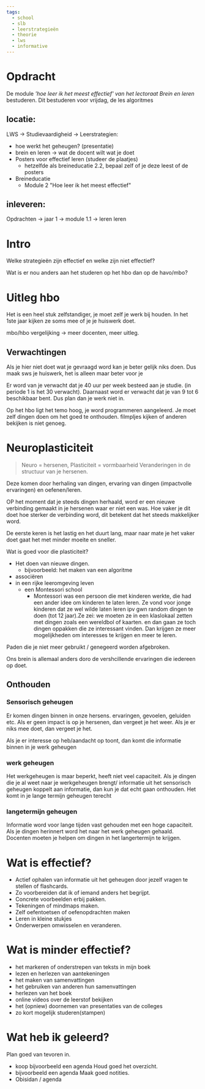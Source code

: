 ```yaml
---
tags:
  - school
  - slb
  - leerstrategieën
  - theorie
  - lws
  - informative
---
```


# Opdracht

De module *'hoe leer ik het meest effectief' van het lectoraat Brein en leren* bestuderen.
Dit bestuderen voor vrijdag, de les algoritmes
## locatie:
LWS -> Studievaardigheid -> Leerstrategien:
- hoe werkt het geheugen? (presentatie)
- brein en leren -> wat de docent wilt wat je doet
- Posters voor effectief leren (studeer de plaatjes) 
	- hetzelfde als breineducatie 2.2, bepaal zelf of je deze leest of de posters
- Breineducatie
	- Module 2 "Hoe leer ik het meest effectief"

## inleveren:
Opdrachten -> jaar 1 -> module 1.1 -> leren leren
# Intro
Welke strategieën zijn effectief en welke zijn niet effectief?

Wat is er nou anders aan het studeren op het hbo dan op de havo/mbo?

# Uitleg hbo
Het is een heel stuk zelfstandiger, je moet zelf je werk bij houden.
In het 1ste jaar kijken ze soms mee of je je huiswerk doet.

mbo/hbo vergelijking -> meer docenten, meer uitleg.

## Verwachtingen
Als je hier niet doet wat je gevraagd word kan je beter gelijk niks doen.
Dus maak sws je huiswerk, het is alleen maar beter voor je

Er word van je verwacht dat je 40 uur per week besteed aan je studie. (in periode 1 is het 30 verwacht).
Daarnaast word er verwacht dat je van 9 tot 6 beschikbaar bent. Dus plan dan je werk niet in.

Op het hbo ligt het temo hoog, je word programmeren aangeleerd. Je moet zelf dingen doen om het goed te onthouden. filmpljes kijken of anderen bekijken is niet genoeg.
# Neuroplasticiteit

>Neuro = hersenen, Plasticiteit = vormbaarheid
>Veranderingen in de structuur van je hersenen.


Deze komen door herhaling van dingen, ervaring van dingen (impactvolle ervaringen) en oefenen/leren.

OP het moment dat je steeds dingen herhaald, word er een nieuwe verbinding gemaakt in je hersenen waar er niet een was. Hoe vaker je dit doet hoe sterker de verbinding word, dit betekent dat het steeds makkelijker word. 

De eerste keren is het lastig en het duurt lang, maar naar mate je het vaker doet gaat het met minder moeite en sneller.

Wat is goed voor die plasticiteit? 
- Het doen van nieuwe dingen.
	- bijvoorbeeld: het maken van een algoritme 
- associëren
- in een rijke leeromgeving leven
	- een Montessori school
		- Montessori was een persoon die met kinderen werkte, die had een ander idee om kinderen te laten leren.
		  Ze vond voor jonge kinderen dat ze wel wilde laten leren ipv gwn random dingen te doen (tot 12 jaar).Ze zei: we moeten ze in een klaslokaal zetten met dingen zoals een wereldbol of kaarten. en dan gaan ze toch dingen oppakken die ze interessant vinden.
		  Dan krijgen ze meer mogelijkheden om interesses te krijgen en meer te leren.

Paden die je niet meer gebruikt / genegeerd worden afgebroken.

Ons brein is allemaal anders doro de vershcillende ervaringen die iedereen op doet.

## Onthouden
### Sensorisch geheugen
Er komen dingen binnen in onze hersens. ervaringen, gevoelen, geluiden etc.
Als er geen impact is op je hersenen, dan vergeet je het weer.
Als je er niks mee doet, dan vergeet je het.

Als je er interesse op heb/aandacht op toont, dan komt die informatie binnen in je werk geheugen
### werk geheugen
Het werkgeheugen is maar beperkt, heeft niet veel capaciteit.
Als je dingen die je al weet naar je werkgeheugen brengt/ informatie uit het sensorisch geheugen koppelt aan informatie, dan kun je dat echt gaan onthouden.
Het komt in je lange termijn geheugen terecht
### langetermijn geheugen
Informatie word voor lange tijden vast gehouden met een hoge capaciteit. Als je dingen herinnert word het naar het werk geheugen gehaald.
Docenten moeten je helpen om dingen in het langertermijn te krijgen.

# Wat is effectief?
- Actief ophalen van informatie uit het geheugen door jezelf vragen te stellen of flashcards.
- Zo voorbereiden dat ik of iemand anders het begrijpt.
- Concrete voorbeelden erbij pakken.
- Tekeningen of mindmaps maken.
- Zelf oefentoetsen of oefenopdrachten maken
- Leren in kleine stukjes
- Onderwerpen omwisselen en veranderen.

# Wat is minder effectief?
- het markeren of onderstrepen van teksts in mijn boek
- lezen en herlezen van aantekeningen
- het maken van samenvattingen
- het gebruiken van anderen hun samenvattingen
- herlezen van het boek
- online videos over de leerstof bekijken
- het (opniew) doornemen van presentaties van de colleges
- zo kort mogelijk studeren(stampen)

# Wat heb ik geleerd?
Plan goed van tevoren in.
- koop bijvoorbeeld een agenda
Houd goed het overzicht.
- bijvoorbeeld een agenda
Maak goed notities.
- Obisidan / agenda